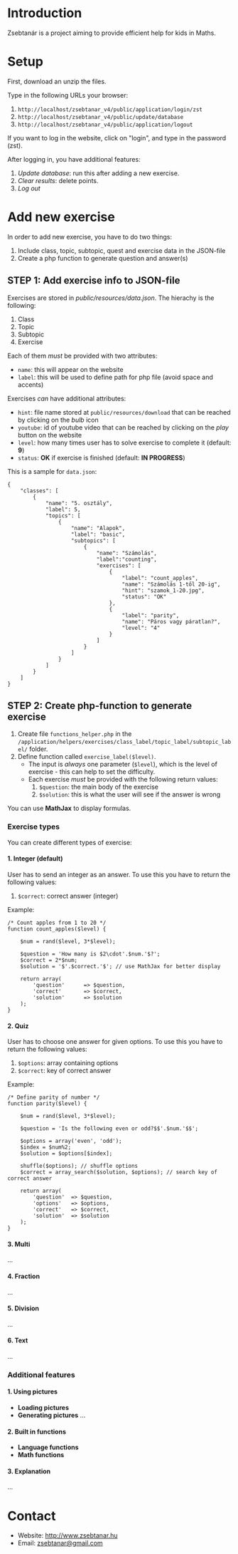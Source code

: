 # Introduction

Zsebtanár is a project aiming to provide efficient help for kids in Maths.

# Setup

First, download an unzip the files.

Type in the following URLs your browser:
1. `http://localhost/zsebtanar_v4/public/application/login/zst`
2. `http://localhost/zsebtanar_v4/public/update/database`
3. `http://localhost/zsebtanar_v4/public/application/logout`

If you want to log in the website, click on "login", and type in the password (zst).

After logging in, you have additional features:
1. *Update database*: run this after adding a new exercise.
2. *Clear results*: delete points.
3. *Log out*

# Add new exercise
In order to add new exercise, you have to do two things:

1. Include class, topic, subtopic, quest and exercise data in the JSON-file
2. Create a php function to generate question and answer(s)

## STEP 1: Add exercise info to JSON-file

Exercises are stored in *public/resources/data.json*. The hierachy is the following:

1. Class
2. Topic
3. Subtopic
4. Exercise

Each of them *must* be provided with two attributes:
- `name`: this will appear on the website
- `label`: this will be used to define path for php file (avoid space and accents)
 
Exercises *can* have additional attributes:

- `hint`: file name stored at `public/resources/download` that can be reached by clicking on the *bulb* icon
- `youtube`: id of youtube video that can be reached by clicking on the *play* button on the website
- `level`: how many times user has to solve exercise to complete it (default: **9**)
- `status`: **OK** if exercise is finished (default: **IN PROGRESS**)

This is a sample for `data.json`:
```
{
    "classes": [
        {
            "name": "5. osztály",
            "label": 5,
            "topics": [
                {
                    "name": "Alapok",
                    "label": "basic",
                    "subtopics": [
                        {
                            "name": "Számolás",
                            "label":"counting",
                            "exercises": [
                                {
                                    "label": "count_apples",
                                    "name": "Számolás 1-től 20-ig",
                                    "hint": "szamok_1-20.jpg",
                                    "status": "OK"
                                },
                                {
                                    "label": "parity",
                                    "name": "Páros vagy páratlan?",
                                    "level": "4"
                                }
                            ]
                        }
                    ]
                }
            ]
        }
    ]
}
```

## STEP 2: Create php-function to generate exercise

1. Create file `functions_helper.php` in the `/application/helpers/exercises/class_label/topic_label/subtopic_label/` folder.
2. Define function called `exercise_label($level)`.
    - The input is *always* one parameter (`$level`), which is the level of exercise - this can help to set the difficulty.
    - Each exercise *must* be provided with the following return values:
        1. `$question`: the main body of the exercise
        2. `$solution`: this is what the user will see if the answer is wrong 

You can use **MathJax** to display formulas.

### Exercise types

You can create different types of exercise:

#### 1. Integer (default)

User has to send an integer as an answer. To use this you have to return the following values:
1. `$correct`: correct answer (integer)

Example:
```
/* Count apples from 1 to 20 */
function count_apples($level) {

    $num = rand($level, 3*$level);

    $question = 'How many is $2\cdot'.$num.'$?';
    $correct = 2*$num;
    $solution = '$'.$correct.'$'; // use MathJax for better display

    return array(
        'question'      => $question,
        'correct'       => $correct,
        'solution'      => $solution
    );
}
```

#### 2. Quiz

User has to choose one answer for given options. To use this you have to return the following values:
1. `$options`: array containing options
2. `$correct`: key of correct answer

Example:
```
/* Define parity of number */
function parity($level) {

    $num = rand($level, 3*$level);

    $question = 'Is the following even or odd?$$'.$num.'$$';

    $options = array('even', 'odd');
    $index = $num%2;
    $solution = $options[$index];

    shuffle($options); // shuffle options
    $correct = array_search($solution, $options); // search key of correct answer

    return array(
        'question'  => $question,
        'options'   => $options,
        'correct'   => $correct,
        'solution'  => $solution
    );
}
```

#### 3. Multi
...
#### 4. Fraction
...
#### 5. Division
...
#### 6. Text
...

### Additional features
#### 1. Using pictures
- **Loading pictures**
- **Generating pictures**
...

#### 2. Built in functions
- **Language functions**
- **Math functions**

#### 3. Explanation
...

# Contact

- Website: http://www.zsebtanar.hu
- Email: zsebtanar@gmail.com
